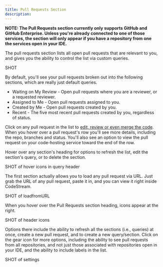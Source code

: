 ```yaml
---
title: Pull Requests Section
description: 
---
```


**NOTE: The Pull Requests section currently only supports GitHub and GitHub
Enterprise. Unless you're already connected to one of those services, the
section will only appear if you have a repository from one the services open in
your IDE.**

The pull requests section lists all open pull requests that are relevant to you,
and gives you the ability to control the list via custom queries. 

SHOT

By default, you'll see your pull requests broken out into the following
sections, which are really just default queries.

* Waiting on My Review - Open pull requests where you are a reviewer, or a
  requested reviewer.
* Assigned to Me - Open pull requests assigned to you.
* Created by Me - Open pull requests created by you.
* Recent - The five most recent pull requests created by you, regardless of
  status.

Click on any pull request in the list to [edit, review or even merge the
code](../workflow/pull-requests). When you hover over a pull request's row
you'll see more details, including the repo, branches and status. You'll also
see an option to view the pull request on your code-hosting service toward the
end of the row. 

Hover over any section's heading for options to refresh the list, edit the
section's query, or to delete the section.

SHOT of hover icons in query header

The first section actually allows you to load any pull request via URL. Just
grab the URL of any pull request, paste it in, and you can view it right inside
CodeStream.

SHOT of loadfromURL

When you hover over the Pull Requests section heading, icons appear at the
right.

SHOT of header icons

Options there include the ability to refresh all the sections (i.e., queries) at
once, create a new pull request, and to create a new query/section. Click on the
gear icon for more options, including the ability to see pull requests from all
repositories, and not just those associated with repositories open in your IDE,
and the ability to include labels in the list.

SHOT of settings
